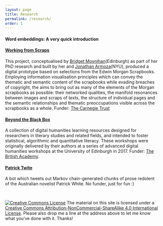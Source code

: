 ```yaml
---
layout: page
title: Research
permalink: /research/
order: 1
---
```

#### Word embeddings: A very quick introduction

#### [Working from Scraps](http://digitaldecoupage.llc.ed.ac.uk)
This project, conceptualised by [Bridget Moynihan](https://www.ed.ac.uk/profile/bridget-moynihan)(Edinburgh) as part of her PhD research and built by her and [Jonathan Armoza](https://github.com/jarmoza/)(NYU), produced a digital prototype based on selections from the Edwin Morgan Scrapbooks. Employing information visualisation principles which can convey the thematic and semantic content of the scrapbooks while evading breaches of copyright, the aims to bring out as many of the elements of the Morgan scrapbooks as possible: their networked qualities, the manifold resonances between images and scraps of texts, the structure of individual pages and the semantic relationships and thematic preoccupations visible across the scrapbooks as a whole. Funder: [The Carnegie Trust](https://www.carnegie-trust.org/)

#### [Beyond the Black Box](http://blackbox.llc.ed.ac.uk)
A collection of digital humanities learning resources designed for researchers in literary studies and related fields, and intended to foster statistical, algorithmic and quantitative literacy. These workshops were originally delivered by their authors at a series of advanced digital humanities workshops at the University of Edinburgh in 2017. Funder: [The British Academy](http://www.britac.ac.uk/).

#### [Patrick Twite](https://twitter.com/patricktwite)
A bot which tweets out Markov chain-generated chunks of prose redolent of the Australian novelist Patrick White. No funder, just for fun :)

<br />

[![Creative Commons License](https://i.creativecommons.org/l/by-nc-sa/4.0/80x15.png)](http://creativecommons.org/licenses/by-nc-sa/4.0/)
The material on this site is licensed under a [Creative Commons Attribution-NonCommercial-ShareAlike 4.0 International License](http://creativecommons.org/licenses/by-nc-sa/4.0/). Please also drop me a line at the address above to let me know what you’ve done with it. Thanks!
